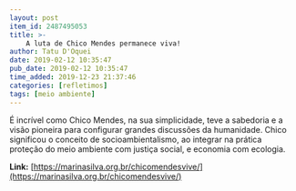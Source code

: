 ```yaml
---
layout: post
item_id: 2487495053
title: >-
    A luta de Chico Mendes permanece viva!
author: Tatu D'Oquei
date: 2019-02-12 10:35:47
pub_date: 2019-02-12 10:35:47
time_added: 2019-12-23 21:37:46
categories: [refletimos]
tags: [meio ambiente]
---
```


É incrível como Chico Mendes, na sua simplicidade, teve a sabedoria e a visão pioneira para configurar grandes discussões da humanidade. Chico significou o conceito de socioambientalismo, ao integrar na prática proteção do meio ambiente com justiça social, e economia com ecologia.

**Link:** [https://marinasilva.org.br/chicomendesvive/](https://marinasilva.org.br/chicomendesvive/)


